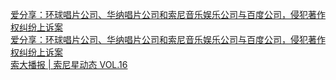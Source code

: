   
[爱分享：环球唱片公司、华纳唱片公司和索尼音乐娱乐公司与百度公司，侵犯著作权纠纷上诉案](http://www.dianyue.me/archives/557/d6vfxyne4ou007qk/)  
[爱分享：环球唱片公司、华纳唱片公司和索尼音乐娱乐公司与百度公司，侵犯著作权纠纷上诉案](http://www.dianyue.me/archives/557/d6vfxyne4ou007qk/)  
[索大播报 | 索尼星动态 VOL.16](http://www.dianyue.me/archives/393/fdqicqsz3zkr31q0/)